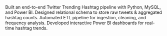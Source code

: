 Built an end-to-end Twitter Trending Hashtag pipeline with Python, MySQL, and Power BI.
Designed relational schema to store raw tweets & aggregated hashtag counts.
Automated ETL pipeline for ingestion, cleaning, and frequency analysis.
Developed interactive Power BI dashboards for real-time hashtag trends.
